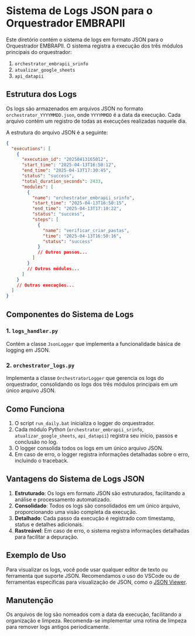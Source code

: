 # Sistema de Logs JSON para o Orquestrador EMBRAPII

Este diretório contém o sistema de logs em formato JSON para o Orquestrador EMBRAPII. O sistema registra a execução dos três módulos principais do orquestrador:

1. `orchestrator_embrapii_srinfo`
2. `atualizar_google_sheets`
3. `api_datapii`

## Estrutura dos Logs

Os logs são armazenados em arquivos JSON no formato `orchestrator_YYYYMMDD.json`, onde `YYYYMMDD` é a data da execução. Cada arquivo contém um registro de todas as execuções realizadas naquele dia.

A estrutura do arquivo JSON é a seguinte:

```json
{
  "executions": [
    {
      "execution_id": "20250413165012",
      "start_time": "2025-04-13T16:50:12",
      "end_time": "2025-04-13T17:30:45",
      "status": "success",
      "total_duration_seconds": 2433,
      "modules": [
        {
          "name": "orchestrator_embrapii_srinfo",
          "start_time": "2025-04-13T16:50:15",
          "end_time": "2025-04-13T17:10:22",
          "status": "success",
          "steps": [
            {
              "name": "verificar_criar_pastas",
              "time": "2025-04-13T16:50:16",
              "status": "success"
            }
            // Outros passos...
          ]
        }
        // Outros módulos...
      ]
    }
    // Outras execuções...
  ]
}
```

## Componentes do Sistema de Logs

### 1. `logs_handler.py`

Contém a classe `JsonLogger` que implementa a funcionalidade básica de logging em JSON.

### 2. `orchestrator_logs.py`

Implementa a classe `OrchestratorLogger` que gerencia os logs do orquestrador, consolidando os logs dos três módulos principais em um único arquivo JSON.

## Como Funciona

1. O script `run_daily.bat` inicializa o logger do orquestrador.
2. Cada módulo Python (`orchestrator_embrapii_srinfo`, `atualizar_google_sheets`, `api_datapii`) registra seu início, passos e conclusão no log.
3. O logger consolida todos os logs em um único arquivo JSON.
4. Em caso de erro, o logger registra informações detalhadas sobre o erro, incluindo o traceback.

## Vantagens do Sistema de Logs JSON

1. **Estruturado**: Os logs em formato JSON são estruturados, facilitando a análise e processamento automatizado.
2. **Consolidado**: Todos os logs são consolidados em um único arquivo, proporcionando uma visão completa da execução.
3. **Detalhado**: Cada passo da execução é registrado com timestamp, status e detalhes adicionais.
4. **Rastreável**: Em caso de erro, o sistema registra informações detalhadas para facilitar a depuração.

## Exemplo de Uso

Para visualizar os logs, você pode usar qualquer editor de texto ou ferramenta que suporte JSON. Recomendamos o uso do VSCode ou de ferramentas específicas para visualização de JSON, como o [JSON Viewer](https://jsonviewer.stack.hu/).

## Manutenção

Os arquivos de log são nomeados com a data da execução, facilitando a organização e limpeza. Recomenda-se implementar uma rotina de limpeza para remover logs antigos periodicamente.
